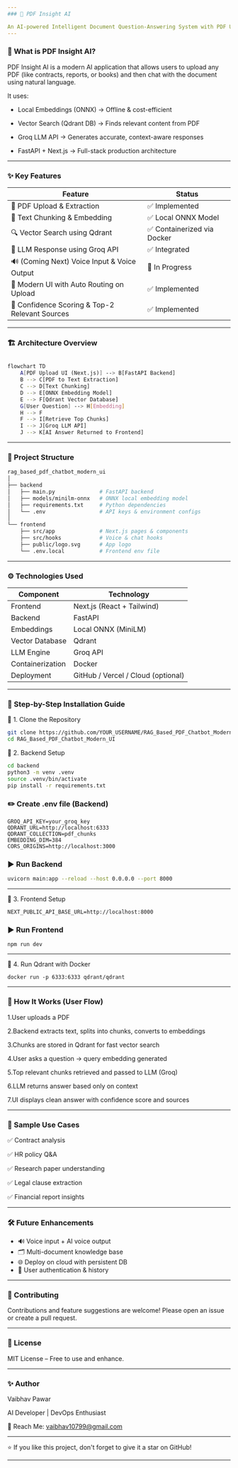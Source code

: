 ```yaml
---
### 🚀 PDF Insight AI

An AI-powered Intelligent Document Question-Answering System with PDF Upload, Vector Search using Qdrant, Local ONNX Embeddings, and Groq LLM Inference.
---
```


### 🧠 What is PDF Insight AI?

PDF Insight AI is a modern AI application that allows users to upload any PDF (like contracts, reports, or books) and then chat with the document using natural language.

It uses:

- Local Embeddings (ONNX) → Offline & cost-efficient

- Vector Search (Qdrant DB) → Finds relevant content from PDF

- Groq LLM API → Generates accurate, context-aware responses

- FastAPI + Next.js → Full-stack production architecture
---

### ✨ Key Features


| Feature                                        | Status                     |
| ---------------------------------------------- | -------------------------- |
| 📄 PDF Upload & Extraction                     | ✅ Implemented              |
| 🧩 Text Chunking & Embedding                   | ✅ Local ONNX Model         |
| 🔍 Vector Search using Qdrant                  | ✅ Containerized via Docker |
| 🤖 LLM Response using Groq API                 | ✅ Integrated               |
| 🔊 (Coming Next) Voice Input & Voice Output    | 🔄 In Progress             |
| 🎨 Modern UI with Auto Routing on Upload       | ✅ Implemented              |
| 🧮 Confidence Scoring & Top-2 Relevant Sources | ✅ Implemented              |

---

### 🏗 Architecture Overview

```bash

flowchart TD
    A[PDF Upload UI (Next.js)] --> B[FastAPI Backend]
    B --> C[PDF to Text Extraction]
    C --> D[Text Chunking]
    D --> E[ONNX Embedding Model]
    E --> F[Qdrant Vector Database]
    G[User Question] --> H[Embedding]
    H --> F
    F --> I[Retrieve Top Chunks]
    I --> J[Groq LLM API]
    J --> K[AI Answer Returned to Frontend]
```
---

### 📁 Project Structure

```bash
rag_based_pdf_chatbot_modern_ui
│
├── backend
│   ├── main.py              # FastAPI backend
│   ├── models/minilm-onnx   # ONNX local embedding model
│   ├── requirements.txt     # Python dependencies
│   └── .env                 # API keys & environment configs
│
└── frontend
    ├── src/app              # Next.js pages & components
    ├── src/hooks            # Voice & chat hooks
    ├── public/logo.svg      # App logo
    └── .env.local           # Frontend env file
```
---
### ⚙️ Technologies Used

| Component        | Technology                         |
| ---------------- | ---------------------------------- |
| Frontend         | Next.js (React + Tailwind)         |
| Backend          | FastAPI                            |
| Embeddings       | Local ONNX (MiniLM)                |
| Vector Database  | Qdrant                             |
| LLM Engine       | Groq API                           |
| Containerization | Docker                             |
| Deployment       | GitHub / Vercel / Cloud (optional) |
---
### 🔧 Step-by-Step Installation Guide

🔹 1. Clone the Repository
```bash
git clone https://github.com/YOUR_USERNAME/RAG_Based_PDF_Chatbot_Modern_UI.git
cd RAG_Based_PDF_Chatbot_Modern_UI
```
🔹 2. Backend Setup

```bash
cd backend
python3 -m venv .venv
source .venv/bin/activate
pip install -r requirements.txt

```

### ✏️ Create .env file (Backend)
```
GROQ_API_KEY=your_groq_key
QDRANT_URL=http://localhost:6333
QDRANT_COLLECTION=pdf_chunks
EMBEDDING_DIM=384
CORS_ORIGINS=http://localhost:3000
```
### ▶ Run Backend

```bash
uvicorn main:app --reload --host 0.0.0.0 --port 8000
```
---
🔹 3. Frontend Setup

```
NEXT_PUBLIC_API_BASE_URL=http://localhost:8000
```
### ▶ Run Frontend

```
npm run dev
```
---
🔹 4. Run Qdrant with Docker

```
docker run -p 6333:6333 qdrant/qdrant
```

---

### 📌 How It Works (User Flow)

1.User uploads a PDF

2.Backend extracts text, splits into chunks, converts to embeddings

3.Chunks are stored in Qdrant for fast vector search

4.User asks a question → query embedding generated

5.Top relevant chunks retrieved and passed to LLM (Groq)

6.LLM returns answer based only on context

7.UI displays clean answer with confidence score and sources


---


### 🎯 Sample Use Cases

✅ Contract analysis

✅ HR policy Q&A

✅ Research paper understanding

✅ Legal clause extraction

✅ Financial report insights

---

### 🛠 Future Enhancements

- 🔊 Voice input + AI voice output
- 🗂 Multi-document knowledge base
- 🌐 Deploy on cloud with persistent DB
- 👤 User authentication & history

---


### 🤝 Contributing

Contributions and feature suggestions are welcome! Please open an issue or create a pull request.

---

### 📄 License

MIT License – Free to use and enhance.

---
### ✨ Author

Vaibhav Pawar

AI Developer | DevOps Enthusiast

📧 Reach Me: vaibhav10799@gmail.com

---

⭐ If you like this project, don't forget to give it a star on GitHub!

---

